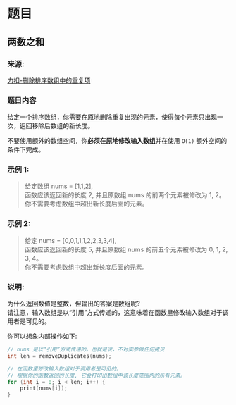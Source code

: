 # 题目

## 两数之和

### 来源:

[力扣-删除排序数组中的重复项](https://leetcode-cn.com/problems/remove-duplicates-from-sorted-array)

### 题目内容

给定一个排序数组，你需要在[原地](https://baike.baidu.com/item/%E5%8E%9F%E5%9C%B0%E7%AE%97%E6%B3%95)删除重复出现的元素，使得每个元素只出现一次，返回移除后数组的新长度。

不要使用额外的数组空间，你**必须在原地修改输入数组**并在使用 `O(1)` 额外空间的条件下完成。

### 示例 1:

> 给定数组 nums = [1,1,2], <br>
> 函数应该返回新的长度 2, 并且原数组 nums 的前两个元素被修改为 1, 2。 <br>
> 你不需要考虑数组中超出新长度后面的元素。

### 示例 2:

> 给定 nums = [0,0,1,1,1,2,2,3,3,4],<br>
> 函数应该返回新的长度 5, 并且原数组 nums 的前五个元素被修改为 0, 1, 2, 3, 4。<br>
> 你不需要考虑数组中超出新长度后面的元素。

### 说明:

为什么返回数值是整数，但输出的答案是数组呢?<br>
请注意，输入数组是以“引用”方式传递的，这意味着在函数里修改输入数组对于调用者是可见的。<br>

你可以想象内部操作如下:

``` cpp
// nums 是以“引用”方式传递的。也就是说，不对实参做任何拷贝
int len = removeDuplicates(nums);

// 在函数里修改输入数组对于调用者是可见的。
// 根据你的函数返回的长度, 它会打印出数组中该长度范围内的所有元素。
for (int i = 0; i < len; i++) {
    print(nums[i]);
}

```
